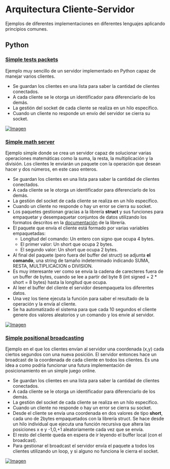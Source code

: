 # Arquitectura Cliente-Servidor

Ejemplos de diferentes implementaciones en diferentes lenguajes aplicando principios comunes.

## Python

### [Simple tests packets](https://github.com/hcosta/arquitectura-cliente-servidor/tree/master/Python/0_simple_test_packets)

Ejemplo muy sencillo de un servidor implementado en Python capaz de manejar varios clientes. 

* Se guardan los clientes en una lista para saber la cantidad de clientes conectados.
* A cada cliente se le otorga un identificador para diferenciarlo de los demás.
* La gestión del socket de cada cliente se realiza en un hilo específico.
* Cuando un cliente no responde un envío del servidor se cierra su socket.

[![Imagen](https://github.com/hcosta/arquitectura-cliente-servidor/raw/master/Python/Screens/img1.png
)](https://github.com/hcosta/arquitectura-cliente-servidor/raw/master/Python/Screens/img1.png)

### [Simple math server](https://github.com/hcosta/arquitectura-cliente-servidor/tree/master/Python/1_simple_math_server)

Ejemplo simple donde se crea un servidor capaz de solucionar varias operaciones matemáticas como la suma, la resta, la multiplicación y la división. Los clientes le enviarán un paquete con la operación que desean hacer y dos números, en este caso enteros.

* Se guardan los clientes en una lista para saber la cantidad de clientes conectados.
* A cada cliente se le otorga un identificador para diferenciarlo de los demás.
* La gestión del socket de cada cliente se realiza en un hilo específico.
* Cuando un cliente no responde o hay un error se cierra su socket.
* Los paquetes gestionan gracias a la librería **struct** y sus funciones para empaquetar y desempaquetar conjuntos de datos utilizando los formatos descritos en la [documentación](https://docs.python.org/2/library/struct.html#format-characters) de la librería.
* El paquete que envía el cliente está formado por varias variables empaquetadas:
	* Longitud del comando: Un entero con signo que ocupa 4 bytes.
	* El primer valor: Un short que ocupa 2 bytes.
	* El segundo valor: Un short que ocupa 2 bytes.
* Al final del paquete (pero fuera del buffer del struct) se adjunta **el comando**, una string de tamaño indeterminado indicando SUMA, RESTA, MULTIPLICACION o DIVISION. 
* Es muy interesante ver como se envía la cadena de carecteres fuera de un buffer de bytes, cuando se lee a partir del byte 8 (int signed + 2 * short = 8 bytes) hasta la longitud que ocupa.
* Al leer el buffer del cliente el servidor desempaqueta los diferentes datos.
* Una vez los tiene ejecuta la función para saber el resultado de la operación y la envía al cliente.
* Se ha automatizado el sistema para que cada 10 segundos el cliente genere dos valores aleatorios y un comando y los envie al servidor.

[![Imagen](https://github.com/hcosta/arquitectura-cliente-servidor/raw/master/Python/Screens/img2.png
)](https://github.com/hcosta/arquitectura-cliente-servidor/raw/master/Python/Screens/img2.png)

### [Simple positional broadcasting](https://github.com/hcosta/arquitectura-cliente-servidor/tree/master/Python/2_simple_broadcast_test)

Ejemplo en el que los clientes envían al servidor una coordenada (x,y) cada ciertos segundos con una nueva posición. El servidor entonces hace un broadcast de la coordenada de cada cliente en todos los clientes. Es una idea a como podría funcionar una futura implementación de posicionamiento en un simple juego online.

* Se guardan los clientes en una lista para saber la cantidad de clientes conectados.
* A cada cliente se le otorga un identificador para diferenciarlo de los demás.
* La gestión del socket de cada cliente se realiza en un hilo específico.
* Cuando un cliente no responde o hay un error se cierra su socket.
* Desde el cliente se envía una coordenada en dos valores de tipo **short**, cada uno de 2bytes empaquetados con la librería struct. Se hace desde un hilo individual que ejecuta una función recursiva que altera las posiciones x e y -1,0,+1 aleatoriamente cada vez que se envía.
* El resto del cliente queda en espera de ir leyendo el buffer local (con el broadcast).
* Para gestionar el broadcast el servidor envía el paquete a todos los clientes utilizando un loop, y si alguno no funciona le cierra el socket.

[![Imagen](https://github.com/hcosta/arquitectura-cliente-servidor/raw/master/Python/Screens/img3.png
)](https://github.com/hcosta/arquitectura-cliente-servidor/raw/master/Python/Screens/img3.png)
